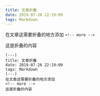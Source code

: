 ```yaml
---
title: 文章折叠
date: 2019-07-26 22:19:09
tags: Markdown
---
```


在文章这需要折叠的地方添加
`<!-- more -->`
<!-- more -->

这是折叠的内容

```
(---)
title: 文章折叠
date: 2019-07-26 22:19:09
tags: Markdown
(---)
在文章这需要折叠的地方添加
<!-- more -->
这是折叠的内容
```
